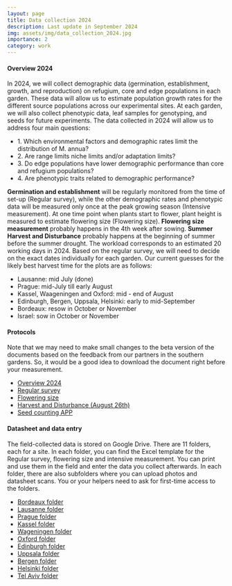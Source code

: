 ```yaml
---
layout: page
title: Data collection 2024
description: Last update in September 2024
img: assets/img/data_collection_2024.jpg
importance: 2
category: work
---
```


#### Overview 2024

In 2024, we will collect demographic data (germination, establishment, growth, and reproduction) on refugium, core and edge populations in each garden. 
These data will allow us to estimate population growth rates for the different source populations across our experimental sites. 
At each garden, we will also collect phenotypic data, leaf samples for genotyping, and seeds for future experiments. 
The data collected in 2024 will allow us to address four main questions: 

<ul>
  <li>1. Which environmental factors and demographic rates limit the distribution of M. annua? </li>
  <li>2. Are range limits niche limits and/or adaptation limits?</li>
  <li>3. Do edge populations have lower demographic performance than core and refugium populations?</li>
  <li>4. Are phenotypic traits related to demographic performance?</li>
</ul>

**Germination and establishment** will be regularly monitored from the time of set-up (Regular survey), while the other demographic rates and phenotypic data will be measured only once at the peak growing season (Intensive measurement).
At one time point when plants start to flower, plant height is measured to estimate flowering size (Flowering size). **Flowering size measurement** probably happens in the 4th week after sowing. **Summer Harvest and Disturbance** probably happens at the beginning of summer before the summer drought. The workload corresponds to an estimated 20 working days in 2024. Based on the regular survey, we will need to decide on the exact dates individually for each garden. Our current guesses for the likely best harvest time for the plots are as follows:

<ul>
  <li>Lausanne: mid July (done) </li>
  <li>Prague: mid-July till early August</li>
  <li>Kassel, Waageningen and Oxford: mid - end of August</li>
  <li>Edinburgh, Bergen, Uppsala, Helsinki: early to mid-September</li>
  <li>Bordeaux: resow in October or November</li>
  <li>Israel: sow in October or November</li>
</ul>

#### Protocols

Note that we may need to make small changes to the beta version of the documents based on the feedback from our partners in the southern gardens. 
So, it would be a good idea to download the document right before your measurement. 

<ul>
  <li> <a href="https://drive.google.com/file/d/1CPkcYTsigEZREk1EB0a00_VrN3thyI9b/view?usp=sharing" target="_blank">Overview 2024 </a> </li>   
  <li> <a href="https://drive.google.com/file/d/14tPrWAY0fCdz8oHr8o1fjgC5xBAroMwk/view?usp=sharing" target="_blank">Regular survey </a> </li> 
  <li> <a href="https://drive.google.com/file/d/1K6GhXOW1q8WlIWLuzWLl_wBFGj_S9vg5/view?usp=sharing" target="_blank">Flowering size </a> </li> 
  <li> <a href="https://drive.google.com/file/d/1L11GgRLa6GYmvh4gnsUCGpf2p6Qu0Z7W/view?usp=sharing" target="_blank">Harvest and Disturbance (August 26th) </a> </li>
  <li> <a href="https://drive.google.com/file/d/1ZcKVS9Gz1KDDyR88Bzam-l7I62qfFfZv/view?usp=sharing" target="_blank">Seed counting APP </a> </li>
</ul>

####  Datasheet and data entry

The field-collected data is stored on Google Drive. There are 11 folders, each for a site. 
In each folder, you can find the Excel template for the Regular survey, flowering size and intensive measurement. 
You can print and use them in the field and enter the data you collect afterwards. 
In each folder, there are also subfolders where you can upload photos and datasheet scans. 
You or your helpers need to ask for first-time access to the folders.

<ul>
<li> <a href="https://drive.google.com/drive/folders/16LKeyzN48xk2NVFstP3jiav0iU1Y6jS8?usp=sharing" target="_blank">Bordeaux folder</a> </li> 
<li><a href="https://drive.google.com/drive/folders/1Ta24oGK8K-_HRUNJLZV3_MASYYfVsNVG?usp=sharing" target="_blank">Lausanne folder</a></li> 
<li><a href="https://drive.google.com/drive/folders/1IhpCqHa3ddYhQ0prCGn8Rxyo79Vo4XC6?usp=sharing" target="_blank">Prague folder</a></li> 
<li><a href="https://drive.google.com/drive/folders/1ruts1EZ1vkrkywZNtuoeRi1iQPegxSSy?usp=sharing" target="_blank">Kassel folder</a></li> 
<li><a href="https://drive.google.com/drive/folders/1KTzKfV1WKtk_i6mj_O6yL4fk3ElcrsRl?usp=sharing" target="_blank">Wageningen folder</a></li> 
<li><a href="https://drive.google.com/drive/folders/1WGxY448lXcBIX5nvWNksXh_WWL-SZdIO?usp=sharing" target="_blank">Oxford folder</a></li> 
<li><a href="https://drive.google.com/drive/folders/1EKytUKT1O6Ni08jKj9kjW1flarpL7UOZ?usp=sharing" target="_blank">Edinburgh folder</a></li> 
<li> <a href="https://drive.google.com/drive/folders/1fLr8aeLq8YdVS7lNRWCNnUz1JEyXIuvR?usp=sharing" target="_blank">Uppsala folder</a> </li> 
<li> <a href="https://drive.google.com/drive/folders/1w8bOGd7uw_6IUopaJ77xl7kp_xX09oy_?usp=sharing" target="_blank">Bergen folder</a> </li> 
<li> <a href="https://drive.google.com/drive/folders/1rKJ9GSNL5yPSIcaiiB_FEZvG7NuuNewW?usp=sharing" target="_blank">Helsinki folder</a> </li> 
<li> <a href="https://drive.google.com/drive/folders/1N_SYFleP9o4kSz9cJU-DE9OLNsQbEJka?usp=sharing" target="_blank">Tel Aviv folder</a> </li> 
</ul>
